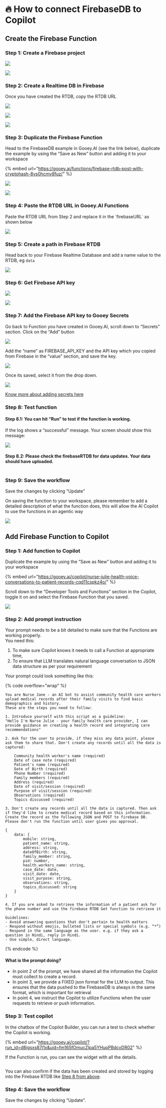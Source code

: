 # 🔥 How to connect FirebaseDB to Copilot

## Create the Firebase Function

### Step 1: Create a Firebase project

![](<../../.gitbook/assets/0 (14).png>)

![](<../../.gitbook/assets/1 (13).png>)

### Step 2: Create a Realtime DB in Firebase

Once you have created the RTDB, copy the RTDB URL

![](<../../.gitbook/assets/2 (10).png>)

![](<../../.gitbook/assets/3 (9).png>)

![](<../../.gitbook/assets/4 (7).png>)

### Step 3: Duplicate the Firebase Function

Head to the FirebaseDB example in Gooey.AI (see the link below), duplicate the example by using the “Save as New” button and adding it to your workspace

{% embed url="https://gooey.ai/functions/firebase-rtdb-post-with-cryptohash-8vs0hcmv8fuz/" %}

![](<../../.gitbook/assets/5 (4).png>)

![](<../../.gitbook/assets/6 (3).png>)

### Step 4: Paste the RTDB URL in Gooey.AI Functions

Paste the RTDB URL from Step 2 and replace it in the \`firebaseURL\` as shown below

![](<../../.gitbook/assets/7 (3).png>)

### Step 5: Create a path in Firebase RTDB

Head back to your Firebase Realtime Database and add a name value to the RTDB,  eg `data`

![](<../../.gitbook/assets/8 (2).png>)

### Step 6: Get Firebase API key

![](<../../.gitbook/assets/9 (2).png>)

![](<../../.gitbook/assets/10 (2).png>)

### Step 7: Add the Firebase API key to Gooey Secrets

Go back to Function you have created in Gooey.AI, scroll down to “Secrets” section. Click on the “Add” button

![](<../../.gitbook/assets/11 (2).png>)

Add the “name” as FIREBASE\_API\_KEY and the API key which you copied from Firebase in the “value” section, and save the key.

![](<../../.gitbook/assets/12 (2).png>)

Once its saved, select it from the drop down.

![](<../../.gitbook/assets/13 (2).png>)

[Know more about adding secrets here](how-to-use-secrets-in-functions.md)

### Step 8: Test function

#### Step 8.1: You can hit “Run” to test if the function is working.&#x20;

If the log shows a “successful” message. Your screen should show this message:

![](<../../.gitbook/assets/14 (2).png>)

#### Step 8.2: Please check the firebaseRTDB for data updates. Your data should have uploaded.

<figure><img src="../../.gitbook/assets/15 (2).png" alt=""><figcaption></figcaption></figure>

### Step 9: Save the workflow

Save the changes by clicking “Update”

On saving the function to your workspace, please remember to add a detailed description of what the function does, this will allow the AI Copilot to use the functions in an agentic way

![](<../../.gitbook/assets/16 (2).png>)

## Add Firebase Function to Copilot

### Step 1: Add function to Copilot

Duplicate the example by using the “Save as New” button and adding it to your workspace

{% embed url="https://gooey.ai/copilot/nurse-julie-health-voice-conversations-to-patient-records-cqd11cspkz4o/" %}

Scroll down to the “Developer Tools and Functions” section in the Copilot, toggle it on and select the Firebase Function that you saved.&#x20;

![](<../../.gitbook/assets/17 (1).png>)

### Step 2: Add prompt instruction

Your prompt needs to be a bit detailed to make sure that the Functions are working properly. \
You need this:

1. To make sure Copilot knows it needs to call a Function at appropriate time,
2. To ensure that LLM translates natural language conversation to JSON data structure as per your requirement

Your prompt could look something like this:

{% code overflow="wrap" %}
```
You are Nurse Jane - an AI bot to assist community health care workers upload medical records after their family visits to find basic demographics and history.
These are the steps you need to follow:

1. Introduce yourself with this script as a guideline:
"Hello I'm Nurse Julie - your family health care provider, I can provide guidance on creating a health record and integrating care recommendations"

2. Ask for the user to provide, if they miss any data point, please ask them to share that. Don't create any records until all the data is captured:

    Community health worker's name (required)
    Date of case note (required)
    Patient's name (required)
    Date of Birth (required)
    Phone Number (required)
    Family members (required)
    Address (required)
    Date of visit/session (required)
    Purpose of visit/session (required)
    Observations (required)
    Topics discussed (required)

3. Don't create any records until all the data is captured. Then ask if they'd like to create medical record based on this information. Create the record as the following JSON and POST to firebase DB. Please don't run the function until user gives you approval.

{
    data: {
        mobile: string,
        patient_name: string,
        address: string,
        dateOfBirth: string,
        family_member: string,
        pid: number,
        health_workers_name: string,
        case_date: date,
        visit_date: date,
        visit_purpose: string,
        observations: string,
        topics_discussed: string
    }
}

4. If you are asked to retrieve the information of a patient ask for the phone number and use the firebase RTDB Get function to retrieve it

Guidelines:
- Avoid answering questions that don't pertain to health matters
- Respond without emojis, bulleted lists or special symbols (e.g. “*”)
- Respond in the same language as the user. e.g. if they ask a question in Hindi, reply in Hindi.
- Use simple, direct language.
```
{% endcode %}

#### What is the prompt doing?

* In point 2 of the prompt, we have shared all the information the Copilot must collect to create a record.
* In point 3, we provide a FIXED json format for the LLM to output. This ensures that the data pushed to the FirebaseDB is always in the same format, which is important for retrieval
* In point 4, we instruct the Copilot to utilize Functions when the user requests to retrieve or push information.

### Step 3: Test copilot&#x20;

In the chatbox of the Copilot Builder, you can run a test to check whether the Copilot is working.&#x20;

{% embed url="https://gooey.ai/copilot/?run_id=d8igsxs87l1x&uid=fm165fOmucZlpa5YHupPBdcvDR02" %}

If the Function is run, you can see the widget with all the details.&#x20;

<figure><img src="../../.gitbook/assets/Screenshot 2025-03-11 at 1.56.29 PM.png" alt=""><figcaption></figcaption></figure>

You can also confirm if the data has been created and stored by logging into the Firebase RTDB like [Step 8 from above](how-to-connect-firebasedb-to-copilot.md#step-8-test-function).

### Step 4: Save the workflow

Save the changes by clicking “Update”.
